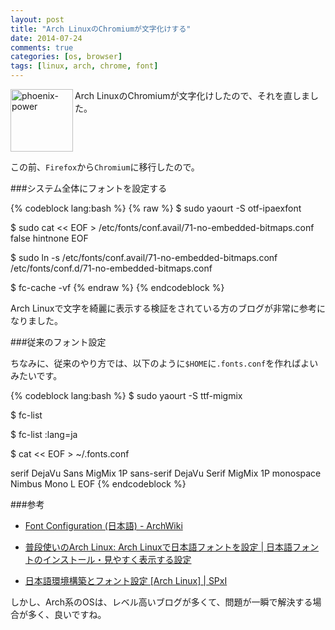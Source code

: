 ```yaml
---
layout: post
title: "Arch LinuxのChromiumが文字化けする"
date: 2014-07-24
comments: true
categories: [os, browser]
tags: [linux, arch, chrome, font]
---
```

<img src="{{ root_url }}/images/more.png" alt="phoenix-power" align="left" width="100" height="100">Arch LinuxのChromiumが文字化けしたので、それを直しました。<!--more--><br clear="all">

この前、`Firefox`から`Chromium`に移行したので。

###システム全体にフォントを設定する

{% codeblock lang:bash %}
{% raw %}
$ sudo yaourt -S otf-ipaexfont

$ sudo cat << EOF > /etc/fonts/conf.avail/71-no-embedded-bitmaps.conf
<fontconfig>
  <match target="font">
    <edit mode="assign" name="embeddedbitmap">
      <bool>false</bool>
    </edit>
    <edit mode="assign" name="hintstyle">
       <const>hintnone</const>
    </edit>
  </match>
</fontconfig>
EOF

$ sudo ln -s /etc/fonts/conf.avail/71-no-embedded-bitmaps.conf /etc/fonts/conf.d/71-no-embedded-bitmaps.conf

$ fc-cache -vf
{% endraw %}
{% endcodeblock %}

Arch Linuxで文字を綺麗に表示する検証をされている方のブログが非常に参考になりました。

###従来のフォント設定

ちなみに、従来のやり方では、以下のように`$HOME`に`.fonts.conf`を作ればよいみたいです。

{% codeblock lang:bash %}
$ sudo yaourt -S ttf-migmix

$ fc-list

$ fc-list :lang=ja

$ cat << EOF > ~/.fonts.conf
<?xml version="1.0"?>
<!DOCTYPE fontconfig SYSTEM "fonts.dtd">
<fontconfig>
  <alias>
    <family>serif</family>
    <prefer>
       <family>DejaVu Sans</family>
       <family>MigMix 1P</family>
    </prefer>
  </alias>
  <alias>
    <family>sans-serif</family>
    <prefer>
      <family>DejaVu Serif</family>
       <family>MigMix 1P</family>
    </prefer>
  </alias>
  <alias>
    <family>monospace</family>
    <prefer>
      <family>Nimbus Mono L</family>
    </prefer>
  </alias>
</fontconfig>
EOF
{% endcodeblock %}

###参考

- <a href="https://wiki.archlinux.org/index.php/Font_Configuration_(%E6%97%A5%E6%9C%AC%E8%AA%9E)#Fontconfig_.E8.A8.AD.E5.AE.9A" target="_blank">Font Configuration (日本語) - ArchWiki</a>

- <a href="http://archlinux-blogger.blogspot.jp/2013/08/arch-linux.html" target="_blank">普段使いのArch Linux: Arch Linuxで日本語フォントを設定 | 日本語フォントのインストール・見やすく表示する設定</a>

- <a href="http://spxi.ie-t.net/archlinux/lang.html" target="_blank">日本語環境構築とフォント設定 [Arch Linux] | SPxI</a>

しかし、Arch系のOSは、レベル高いブログが多くて、問題が一瞬で解決する場合が多く、良いですね。

